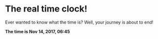 # The real time clock!

Ever wanted to know what the time is? Well, your journey is about to end!

**The time is Nov 14, 2017, 06:45**